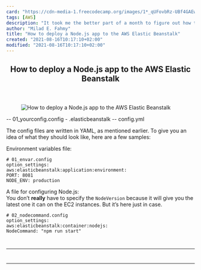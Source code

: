 ```yaml
---
card: "https://cdn-media-1.freecodecamp.org/images/1*_qUFovbRz-UBf4GAEwgnlw.jpeg"
tags: [AWS]
description: "It took me the better part of a month to figure out how to se"
author: "Milad E. Fahmy"
title: "How to deploy a Node.js app to the AWS Elastic Beanstalk"
created: "2021-08-16T10:17:10+02:00"
modified: "2021-08-16T10:17:10+02:00"
---
```

<div class="site-wrapper">
<main id="site-main" class="site-main outer">
<div class="inner">
<article class="post-full post tag-aws tag-tech tag-programming tag-nodejs tag-web-development ">
<header class="post-full-header">
<h1 class="post-full-title">How to deploy a Node.js app to the AWS Elastic Beanstalk</h1>
</header>
<figure class="post-full-image">
<picture>
<source media="(max-width: 700px)" sizes="1px" srcset="data:image/gif;base64,R0lGODlhAQABAIAAAAAAAP///yH5BAEAAAAALAAAAAABAAEAAAIBRAA7 1w">
<source media="(min-width: 701px)" sizes="(max-width: 800px) 400px,
(max-width: 1170px) 700px,
1400px" srcset="https://cdn-media-1.freecodecamp.org/images/1*_qUFovbRz-UBf4GAEwgnlw.jpeg 300w,
https://cdn-media-1.freecodecamp.org/images/1*_qUFovbRz-UBf4GAEwgnlw.jpeg 600w,
https://cdn-media-1.freecodecamp.org/images/1*_qUFovbRz-UBf4GAEwgnlw.jpeg 1000w,
https://cdn-media-1.freecodecamp.org/images/1*_qUFovbRz-UBf4GAEwgnlw.jpeg 2000w">
<img onerror="this.style.display='none'" src="https://cdn-media-1.freecodecamp.org/images/1*_qUFovbRz-UBf4GAEwgnlw.jpeg" alt="How to deploy a Node.js app to the AWS Elastic Beanstalk">
</picture>
</figure>
<section class="post-full-content">
<div class="post-content">
-- 01_yourconfig.config
- .elasticbeanstalk
-- config.yml</code></pre><p>The config files are written in YAML, as mentioned earlier. To give you an idea of what they should look like, here are a few samples:</p><p>Environment variables file:</p><pre><code># 01_envar.config
option_settings:
aws:elasticbeanstalk:application:environment:
PORT: 8081
NODE_ENV: production</code></pre><p>A file for configuring Node.js:<br>You don’t <strong>really</strong> have to specify the <code>NodeVersion</code> because it will give you the latest one it can on the EC2 instances. But it’s here just in case.</p><pre><code># 02_nodecommand.config
option_settings:
aws:elasticbeanstalk:container:nodejs:
NodeCommand: "npm run start"
</div>
<hr>
<hr>
</section>
</article>
</div>
</main>
</div>
<!-- Google Tag Manager (noscript) -->
<!-- End Google Tag Manager (noscript) -->

